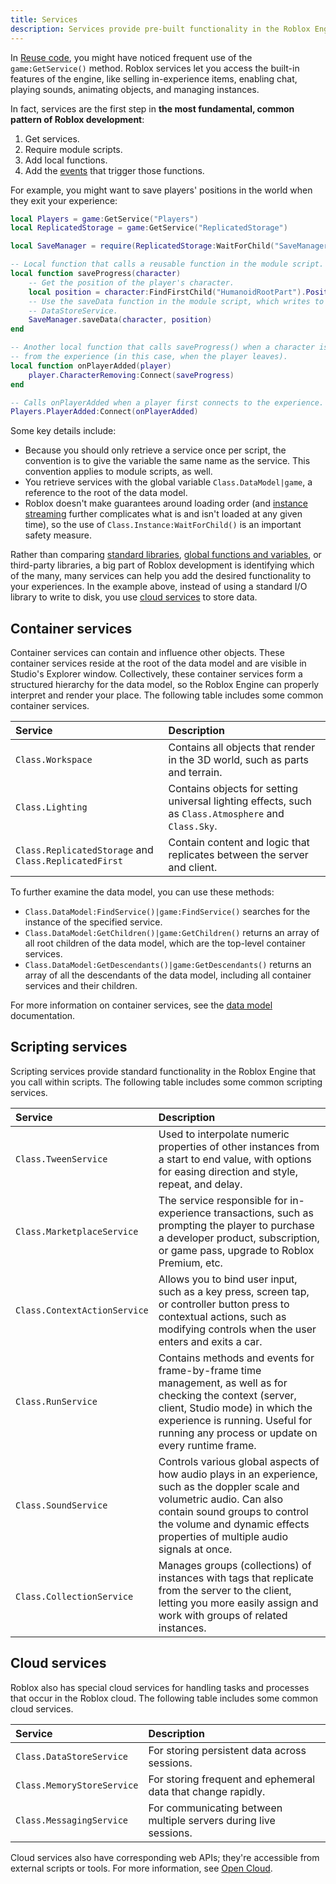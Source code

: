 ```yaml
---
title: Services
description: Services provide pre-built functionality in the Roblox Engine.
---
```


In [Reuse code](module.md), you might have noticed frequent use of the `game:GetService()` method. Roblox services let you access the built-in features of the engine, like selling in-experience items, enabling chat, playing sounds, animating objects, and managing instances.

In fact, services are the first step in **the most fundamental, common pattern of Roblox development**:

1. Get services.
1. Require module scripts.
1. Add local functions.
1. Add the [events](events/index.md) that trigger those functions.

For example, you might want to save players' positions in the world when they exit your experience:

```lua
local Players = game:GetService("Players")
local ReplicatedStorage = game:GetService("ReplicatedStorage")

local SaveManager = require(ReplicatedStorage:WaitForChild("SaveManager"))

-- Local function that calls a reusable function in the module script.
local function saveProgress(character)
	-- Get the position of the player's character.
	local position = character:FindFirstChild("HumanoidRootPart").Position
	-- Use the saveData function in the module script, which writes to the
	-- DataStoreService.
	SaveManager.saveData(character, position)
end

-- Another local function that calls saveProgress() when a character is removed
-- from the experience (in this case, when the player leaves).
local function onPlayerAdded(player)
	player.CharacterRemoving:Connect(saveProgress)
end

-- Calls onPlayerAdded when a player first connects to the experience.
Players.PlayerAdded:Connect(onPlayerAdded)
```

Some key details include:

- Because you should only retrieve a service once per script, the convention is to give the variable the same name as the service. This convention applies to module scripts, as well.
- You retrieve services with the global variable `Class.DataModel|game`, a reference to the root of the data model.
- Roblox doesn't make guarantees around loading order (and [instance streaming](../workspace/streaming.md) further complicates what is and isn't loaded at any given time), so the use of `Class.Instance:WaitForChild()` is an important safety measure.

Rather than comparing [standard libraries](/reference/engine/libraries), [global functions and variables](/reference/engine/globals), or third-party libraries, a big part of Roblox development is identifying which of the many, many services can help you add the desired functionality to your experiences. In the example above, instead of using a standard I/O library to write to disk, you use [cloud services](#cloud-services) to store data.

## Container services

Container services can contain and influence other objects. These container
services reside at the root of the data model and are visible in Studio's
Explorer window. Collectively, these container services
form a structured hierarchy for the data model, so the Roblox Engine can
properly interpret and render your place. The following table includes some common container services.

Service | Description
:--- | :---
`Class.Workspace` | Contains all objects that render in the 3D world, such as parts and terrain.
`Class.Lighting` | Contains objects for setting universal lighting effects, such as `Class.Atmosphere` and `Class.Sky`.
`Class.ReplicatedStorage` and `Class.ReplicatedFirst` | Contain content and logic that replicates between the server and client.

To further examine the data model, you can use these methods:

- `Class.DataModel:FindService()|game:FindService()` searches for the instance of the specified service.
- `Class.DataModel:GetChildren()|game:GetChildren()` returns an array of all root children of the data model, which are the top-level container services.
- `Class.DataModel:GetDescendants()|game:GetDescendants()` returns an array of all the descendants of the data model, including all container services and their children.

For more information on container services, see the [data
model](/projects/data-model#object-organization) documentation.

## Scripting services

Scripting services provide standard functionality in the Roblox Engine that you
call within scripts. The following table includes some common scripting services.

Service | Description
:--- | :---
`Class.TweenService` | Used to interpolate numeric properties of other instances from a start to end value, with options for easing direction and style, repeat, and delay.
`Class.MarketplaceService` | The service responsible for in-experience transactions, such as prompting the player to purchase a developer product, subscription, or game pass, upgrade to Roblox Premium, etc.
`Class.ContextActionService` | Allows you to bind user input, such as a key press, screen tap, or controller button press to contextual actions, such as modifying controls when the user enters and exits a car.
`Class.RunService` | Contains methods and events for frame-by-frame time management, as well as for checking the context (server, client, Studio mode) in which the experience is running. Useful for running any process or update on every runtime frame.
`Class.SoundService` | Controls various global aspects of how audio plays in an experience, such as the doppler scale and volumetric audio. Can also contain sound groups to control the volume and dynamic effects properties of multiple audio signals at once.
`Class.CollectionService` | Manages groups (collections) of instances with tags that replicate from the server to the client, letting you more easily assign and work with groups of related instances.

## Cloud services

Roblox also has special cloud services for handling tasks and processes
that occur in the Roblox cloud. The following table includes some common cloud services.

Service | Description
:--- | :---
`Class.DataStoreService` | For storing persistent data across sessions.
`Class.MemoryStoreService` | For storing frequent and ephemeral data that change rapidly.
`Class.MessagingService` | For communicating between multiple servers during live sessions.

Cloud services also have corresponding web APIs; they're accessible from external scripts or tools. For more information, see [Open Cloud](../cloud/guides/index.md).
